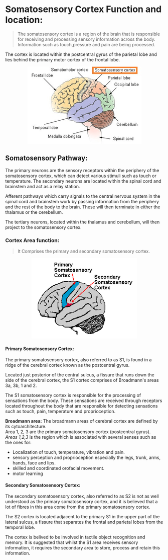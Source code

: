 # Somatosensory Cortex Function and location:

> The somatosensory cortex is a region of the brain that is responsible for receiving and processing sensory information across the body. Information such as touch,pressure and pain are being processed.

The cortex is located within the postcentral gyrus of the parietal lobe and lies behind the primary motor cortex of the frontal lobe.

<div align="center">
    <img src = "../../imgs/Screenshot_6.png">
</div>


## Somatosensory Pathway:

The primary neurons are the sensory receptors within the periphery of the somatosensory cortex, which can detect various stimuli such as touch or temperature. The secondary neurons are located within the spinal cord and brainstem and act as a relay station. 

Afferent pathways which carry signals to the central nervous system in the spinal cord and brainstem work by passing information from the periphery and the rest of the body to the brain. These will then terminate in either the thalamus or the cerebellum.

The tertiary neurons, located within the thalamus and cerebellum, will then project to the somatosensory cortex. 


### Cortex Area function:

> It Comprises the primary and secondary somatosensory cortex.

<div align="center">
    <img src = "../../imgs/somatosensory-cortex.png">
</div>

#### Primary Somatosensory Cortex:

The primary somatosensory cortex, also referred to as S1, is found in a ridge of the cerebral cortex known as the postcentral gyrus.

Located just posterior of the central sulcus, a fissure that runs down the side of the cerebral cortex, the S1 cortex comprises of Broadmann's areas 3a, 3b, 1 and 2. 

The S1 somatosensory cortex is responsible for the processing of sensations from the body. These sensations are received through receptors located throughout the body that are responsible for detecting sensations such as touch, pain, temperature and proprioception.

**Broadmann area:**
The broadmann areas of cerebral cortex are defined by its cytoarchitecture.  
Area 1, 2, 3 are the primary somatosensory cortex (postcentral gyrus).
*Areas 1,2,3* is the region which is associated with several senses such as the ones for:    
* Localization of touch, temperature, vibration and pain.
* sensory perception and proprioception especially the legs, trunk, arms, hands, face and lips.
* skilled and coordinated orofacial movement. 
* motor learning


#### Secondary Somatosensory Cortex:

The secondary somatosensory cortex, also referred to as S2 is not as well understood as the primary somatosensory cortex, and it is believed that a lot of fibres in this area come from the primary somatosensory cortex.

The S2 cortex is located adjacent to the primary S1 in the upper part of the lateral sulcus, a fissure that separates the frontal and parietal lobes from the temporal lobe.

The cortex is belived to be involved in tactile object recognition and memory. It is suggested that whilst the S1 area receives sensory information, it requires the secondary area to store, process and retain this information.

